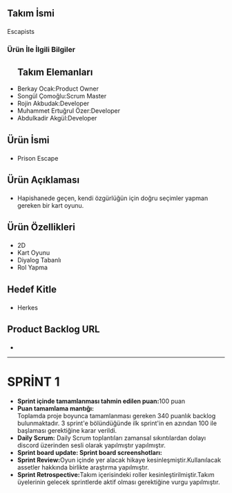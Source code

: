 ### 

<!--
**Akademitakim/Akademitakim** is a ✨ _special_ ✨ repository because its `README.md` (this file) appears on your GitHub profile.

Here are some ideas to get you started:

- 🔭 I’m currently working on ...
- 🌱 I’m currently learning ...
- 👯 I’m looking to collaborate on ...
- 🤔 I’m looking for help with ...
- 💬 Ask me about ...
- 📫 How to reach me: ...
- 😄 Pronouns: ...
- ⚡ Fun fact: ...
-->


<h2><p>Takım İsmi</h2></p>
Escapists

<h3><p>Ürün İle İlgili Bilgiler</h3></p>
<ul>
<h2>Takım Elemanları</h2>
<li>Berkay Ocak:Product Owner</li>
<li>Songül Çomoğlu:Scrum Master</li>
<li>Rojin Akbudak:Developer</li>
<li>Muhammet Ertuğrul Özer:Developer</li>
<li>Abdulkadir Akgül:Developer</li>
</ul>

<h2><p>Ürün İsmi</h2></p>
<ul><li>Prison Escape</ul></li>

<h2><p>Ürün Açıklaması</h2></p>
<ul><li>Hapishanede geçen, kendi özgürlüğün için doğru seçimler yapman gereken bir kart oyunu.</ul></li>

<h2><p>Ürün Özellikleri</h2></p>
<ul>
<li>2D</li>
<li>Kart Oyunu</li>
<li>Diyalog Tabanlı</li>
<li>Rol Yapma</li></ul>


<h2><p>Hedef Kitle</h2></p>
<ul><li>Herkes</li></ul>


<h2><p>Product Backlog URL</h2></p>
<ul>
  <li> </ul></li>
<hr><h1>SPRİNT 1</h1></hr>
<ul>
<li><b>Sprint içinde tamamlanması tahmin edilen puan:</b>100 puan</li>
  <li><b>Puan tamamlama mantığı:</li></b>Toplamda proje boyunca tamamlanması gereken 340 puanlık backlog bulunmaktadır. 3 sprint'e bölündüğünde ilk sprint'in en azından 100 ile başlaması gerektiğine karar verildi.
  <li><b>Daily Scrum:</b> Daily Scrum toplantıları zamansal sıkıntılardan dolayı discord üzerinden sesli olarak yapılmıştır yapılmıştır.</li>
  <li><b>Sprint board update: Sprint board screenshotları:</b>
</li>
  <li><b>Sprint Review:</b>Oyun içinde yer alacak hikaye kesinleşmiştir.Kullanılacak assetler hakkında birlikte araştırma yapılmıştır.</li>
   <li><b>Sprint Retrospective:</b>Takım içerisindeki roller kesinleştirilmiştir.Takım üyelerinin gelecek sprintlerde aktif olması gerektiğine vurgu yapılmıştır.</li>
  </ul>
